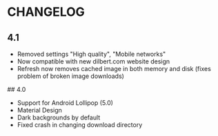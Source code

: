 # CHANGELOG

## 4.1

  - Removed settings "High quality", "Mobile networks"
  - Now compatible with new dilbert.com website design
  - Refresh now removes cached image in both memory and disk (fixes problem of broken image downloads)

## 4.0

  - Support for Android Lollipop (5.0)
  - Material Design
  - Dark backgrounds by default
  - Fixed crash in changing download directory
